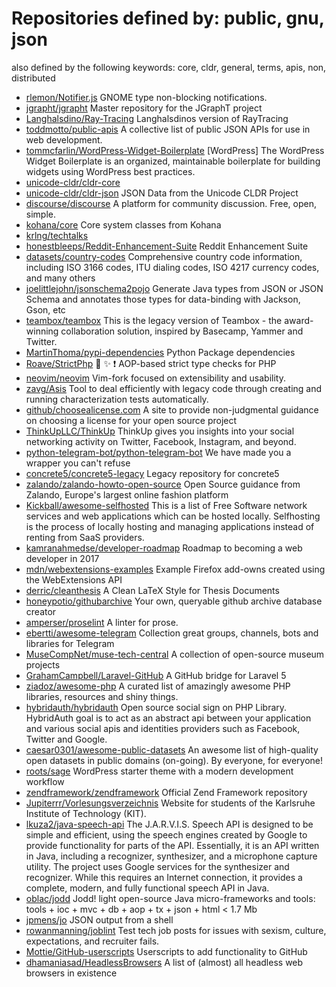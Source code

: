 # Repositories defined by: public, gnu, json

also defined by the following keywords: core, cldr, general, terms, apis, non, distributed

- [rlemon/Notifier.js](https://github.com/rlemon/Notifier.js)
  GNOME type non-blocking notifications.
- [jgrapht/jgrapht](https://github.com/jgrapht/jgrapht)
  Master repository for the JGraphT project
- [Langhalsdino/Ray-Tracing](https://github.com/Langhalsdino/Ray-Tracing)
  Langhalsdinos version of RayTracing
- [toddmotto/public-apis](https://github.com/toddmotto/public-apis)
  A collective list of public JSON APIs for use in web development.
- [tommcfarlin/WordPress-Widget-Boilerplate](https://github.com/tommcfarlin/WordPress-Widget-Boilerplate)
  [WordPress] The WordPress Widget Boilerplate is an organized, maintainable boilerplate for building widgets using WordPress best practices.
- [unicode-cldr/cldr-core](https://github.com/unicode-cldr/cldr-core)
- [unicode-cldr/cldr-json](https://github.com/unicode-cldr/cldr-json)
  JSON Data from the Unicode CLDR Project
- [discourse/discourse](https://github.com/discourse/discourse)
  A platform for community discussion. Free, open, simple.
- [kohana/core](https://github.com/kohana/core)
  Core system classes from Kohana
- [krlng/techtalks](https://github.com/krlng/techtalks)
- [honestbleeps/Reddit-Enhancement-Suite](https://github.com/honestbleeps/Reddit-Enhancement-Suite)
  Reddit Enhancement Suite
- [datasets/country-codes](https://github.com/datasets/country-codes)
  Comprehensive country code information, including ISO 3166 codes, ITU dialing codes, ISO 4217 currency codes, and many others
- [joelittlejohn/jsonschema2pojo](https://github.com/joelittlejohn/jsonschema2pojo)
  Generate Java types from JSON or JSON Schema and annotates those types for data-binding with Jackson, Gson, etc
- [teambox/teambox](https://github.com/teambox/teambox)
  This is the legacy version of Teambox - the award-winning collaboration solution, inspired by Basecamp, Yammer and Twitter.
- [MartinThoma/pypi-dependencies](https://github.com/MartinThoma/pypi-dependencies)
  Python Package dependencies
- [Roave/StrictPhp](https://github.com/Roave/StrictPhp)
  :no_entry_sign: :sparkles: :heavy_exclamation_mark: AOP-based strict type checks for PHP
- [neovim/neovim](https://github.com/neovim/neovim)
  Vim-fork focused on extensibility and usability.
- [zavg/Asis](https://github.com/zavg/Asis)
  Tool to deal efficiently with legacy code through creating and running characterization tests automatically.
- [github/choosealicense.com](https://github.com/github/choosealicense.com)
  A site to provide non-judgmental guidance on choosing a license for your open source project
- [ThinkUpLLC/ThinkUp](https://github.com/ThinkUpLLC/ThinkUp)
  ThinkUp gives you insights into your social networking activity on Twitter, Facebook, Instagram, and beyond.
- [python-telegram-bot/python-telegram-bot](https://github.com/python-telegram-bot/python-telegram-bot)
  We have made you a wrapper you can't refuse
- [concrete5/concrete5-legacy](https://github.com/concrete5/concrete5-legacy)
  Legacy repository for concrete5
- [zalando/zalando-howto-open-source](https://github.com/zalando/zalando-howto-open-source)
  Open Source guidance from Zalando, Europe's largest online fashion platform
- [Kickball/awesome-selfhosted](https://github.com/Kickball/awesome-selfhosted)
  This is a list of Free Software network services and web applications which can be hosted locally. Selfhosting is the process of locally hosting and managing applications instead of renting from SaaS providers.
- [kamranahmedse/developer-roadmap](https://github.com/kamranahmedse/developer-roadmap)
  Roadmap to becoming a web developer in 2017
- [mdn/webextensions-examples](https://github.com/mdn/webextensions-examples)
  Example Firefox add-owns created using the WebExtensions API
- [derric/cleanthesis](https://github.com/derric/cleanthesis)
  A Clean LaTeX Style for Thesis Documents
- [honeypotio/githubarchive](https://github.com/honeypotio/githubarchive)
  Your own, queryable github archive database creator
- [amperser/proselint](https://github.com/amperser/proselint)
  A linter for prose.
- [ebertti/awesome-telegram](https://github.com/ebertti/awesome-telegram)
  Collection great groups, channels, bots and libraries for Telegram
- [MuseCompNet/muse-tech-central](https://github.com/MuseCompNet/muse-tech-central)
  A collection of open-source museum projects
- [GrahamCampbell/Laravel-GitHub](https://github.com/GrahamCampbell/Laravel-GitHub)
  A GitHub bridge for Laravel 5
- [ziadoz/awesome-php](https://github.com/ziadoz/awesome-php)
  A curated list of amazingly awesome PHP libraries, resources and shiny things.
- [hybridauth/hybridauth](https://github.com/hybridauth/hybridauth)
  Open source social sign on PHP Library. HybridAuth goal is to act as an abstract api between your application and various social apis and identities providers such as Facebook, Twitter and Google.
- [caesar0301/awesome-public-datasets](https://github.com/caesar0301/awesome-public-datasets)
  An awesome list of high-quality open datasets in public domains (on-going). By everyone, for everyone!
- [roots/sage](https://github.com/roots/sage)
  WordPress starter theme with a modern development workflow
- [zendframework/zendframework](https://github.com/zendframework/zendframework)
  Official Zend Framework repository
- [Jupiterrr/Vorlesungsverzeichnis](https://github.com/Jupiterrr/Vorlesungsverzeichnis)
  Website for students of the Karlsruhe Institute of Technology (KIT).
- [lkuza2/java-speech-api](https://github.com/lkuza2/java-speech-api)
  The J.A.R.V.I.S. Speech API is designed to be simple and efficient, using the speech engines created by Google to provide functionality for parts of the API. Essentially, it is an API written in Java, including a recognizer, synthesizer, and a microphone capture utility. The project uses Google services for the synthesizer and recognizer. While this requires an Internet connection, it provides a complete, modern, and fully functional speech API in Java.
- [oblac/jodd](https://github.com/oblac/jodd)
  Jodd! light open-source Java micro-frameworks and tools: tools + ioc + mvc + db + aop + tx + json + html < 1.7 Mb
- [jpmens/jo](https://github.com/jpmens/jo)
  JSON output from a shell
- [rowanmanning/joblint](https://github.com/rowanmanning/joblint)
  Test tech job posts for issues with sexism, culture, expectations, and recruiter fails.
- [Mottie/GitHub-userscripts](https://github.com/Mottie/GitHub-userscripts)
  Userscripts to add functionality to GitHub
- [dhamaniasad/HeadlessBrowsers](https://github.com/dhamaniasad/HeadlessBrowsers)
  A list of (almost) all headless web browsers in existence
